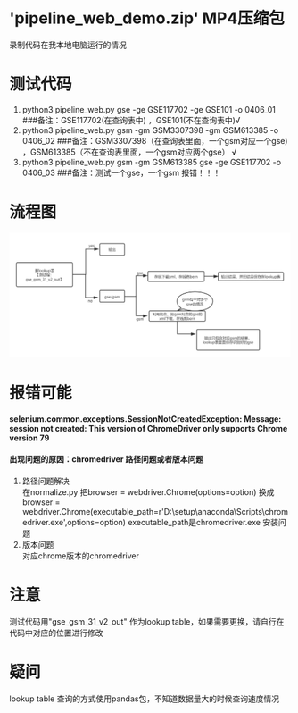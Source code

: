  # 'pipeline_web_demo.zip' MP4压缩包
 录制代码在我本地电脑运行的情况
 
 # 测试代码
<ol>
<li>python3 pipeline_web.py gse -ge GSE117702 -ge GSE101 -o 0406_01  ###备注：GSE117702(在查询表中) ，GSE101(不在查询表中)√ </li>
<li>python3 pipeline_web.py gsm -gm GSM3307398 -gm GSM613385 -o 0406_02 ###备注：GSM3307398（在查询表里面，一个gsm对应一个gse) ，GSM613385（不在查询表里面，一个gsm对应两个gse） √ </li>
<li>python3 pipeline_web.py gsm -gm GSM613385 gse -ge GSE117702 -o 0406_03 ###备注：测试一个gse，一个gsm  报错！！！ </li>
</ol>

# 流程图
![image](flow_chart.png)

# 报错可能
#### selenium.common.exceptions.SessionNotCreatedException: Message: session not created: This version of ChromeDriver only supports Chrome version 79
#### 出现问题的原因：chromedriver 路径问题或者版本问题
<ol>
<li>路径问题解决</li>
在normalize.py 把browser = webdriver.Chrome(options=option) 换成 browser = webdriver.Chrome(executable_path=r'D:\setup\anaconda\Scripts\chromedriver.exe',options=option) executable_path是chromedriver.exe 安装问题
<li>版本问题</li>
对应chrome版本的chromedriver
</ol>

# 注意
测试代码用"gse_gsm_31_v2_out" 作为lookup table，如果需要更换，请自行在代码中对应的位置进行修改

# 疑问
lookup table 查询的方式使用pandas包，不知道数据量大的时候查询速度情况



